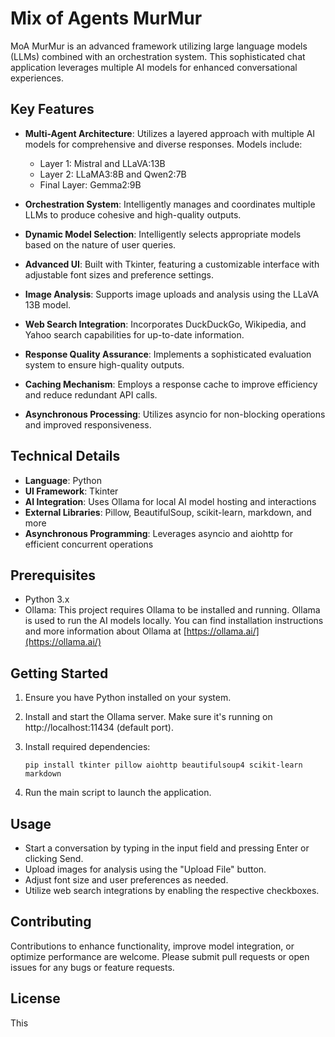 # Mix of Agents MurMur

MoA MurMur is an advanced framework utilizing large language models (LLMs) combined with an orchestration system. This sophisticated chat application leverages multiple AI models for enhanced conversational experiences.


## Key Features

- **Multi-Agent Architecture**: Utilizes a layered approach with multiple AI models for comprehensive and diverse responses. Models include:
  
  - Layer 1: Mistral and LLaVA:13B
  - Layer 2: LLaMA3:8B and Qwen2:7B
  - Final Layer: Gemma2:9B
    
- **Orchestration System**: Intelligently manages and coordinates multiple LLMs to produce cohesive and high-quality outputs.
- **Dynamic Model Selection**: Intelligently selects appropriate models based on the nature of user queries.
- **Advanced UI**: Built with Tkinter, featuring a customizable interface with adjustable font sizes and preference settings.
- **Image Analysis**: Supports image uploads and analysis using the LLaVA 13B model.
- **Web Search Integration**: Incorporates DuckDuckGo, Wikipedia, and Yahoo search capabilities for up-to-date information.
- **Response Quality Assurance**: Implements a sophisticated evaluation system to ensure high-quality outputs.
- **Caching Mechanism**: Employs a response cache to improve efficiency and reduce redundant API calls.
- **Asynchronous Processing**: Utilizes asyncio for non-blocking operations and improved responsiveness.


## Technical Details

- **Language**: Python
- **UI Framework**: Tkinter
- **AI Integration**: Uses Ollama for local AI model hosting and interactions
- **External Libraries**: Pillow, BeautifulSoup, scikit-learn, markdown, and more
- **Asynchronous Programming**: Leverages asyncio and aiohttp for efficient concurrent operations


## Prerequisites

- Python 3.x
- Ollama: This project requires Ollama to be installed and running. Ollama is used to run the AI models locally. You can find installation instructions and more information about Ollama at [https://ollama.ai/](https://ollama.ai/)


## Getting Started

1. Ensure you have Python installed on your system.
2. Install and start the Ollama server. Make sure it's running on http://localhost:11434 (default port).
3. Install required dependencies:
   
   ```
   pip install tkinter pillow aiohttp beautifulsoup4 scikit-learn markdown
   ```
  
5. Run the main script to launch the application.

## Usage

- Start a conversation by typing in the input field and pressing Enter or clicking Send.
- Upload images for analysis using the "Upload File" button.
- Adjust font size and user preferences as needed.
- Utilize web search integrations by enabling the respective checkboxes.

## Contributing

Contributions to enhance functionality, improve model integration, or optimize performance are welcome. Please submit pull requests or open issues for any bugs or feature requests.

## License

This 
